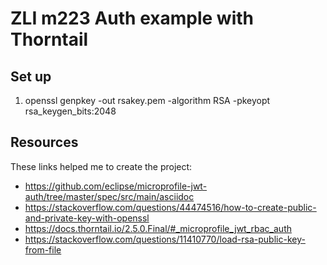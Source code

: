 # ZLI m223 Auth example with Thorntail

## Set up
 1. openssl genpkey -out rsakey.pem -algorithm RSA -pkeyopt rsa_keygen_bits:2048

## Resources
These links helped me to create the project:

- https://github.com/eclipse/microprofile-jwt-auth/tree/master/spec/src/main/asciidoc
- https://stackoverflow.com/questions/44474516/how-to-create-public-and-private-key-with-openssl
- https://docs.thorntail.io/2.5.0.Final/#_microprofile_jwt_rbac_auth
- https://stackoverflow.com/questions/11410770/load-rsa-public-key-from-file

